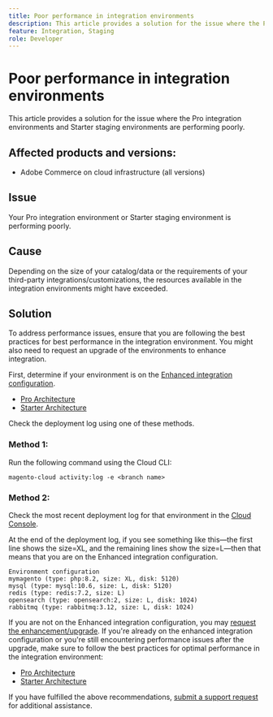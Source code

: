 ```yaml
---
title: Poor performance in integration environments
description: This article provides a solution for the issue where the Pro integration environments and Starter staging environments are performing poorly.
feature: Integration, Staging
role: Developer
---
```

# Poor performance in integration environments

This article provides a solution for the issue where the Pro integration environments and Starter staging environments are performing poorly.

## Affected products and versions:

* Adobe Commerce on cloud infrastructure (all versions)

## Issue

Your Pro integration environment or Starter staging environment is performing poorly.

## Cause

Depending on the size of your catalog/data or the requirements of your third-party integrations/customizations, the resources available in the integration environments might have exceeded.

## Solution

To address performance issues, ensure that you are following the best practices for best performance in the integration environment. You might also need to request an upgrade of the environments to enhance integration. 

First, determine if your environment is on the [Enhanced integration configuration](https://experienceleague.adobe.com/en/docs/commerce-knowledge-base/kb/announcements/commerce-announcements/integration-environment-enhancement-request-pro-and-starter).

* [Pro Architecture](https://experienceleague.adobe.com/en/docs/commerce-cloud-service/user-guide/architecture/pro-architecture#integration-environment)
* [Starter Architecture](https://experienceleague.adobe.com/en/docs/commerce-cloud-service/user-guide/architecture/starter-architecture#staging-environment)

Check the deployment log using one of these methods.

### Method 1:

Run the following command using the Cloud CLI:

`magento-cloud activity:log -e <branch name>`

### Method 2:

Check the most recent deployment log for that environment in the [Cloud Console](https://console.adobecommerce.com).

At the end of the deployment log, if you see something like this—the first line shows the size=XL, and the remaining lines show the size=L—then that means that you are on the Enhanced integration configuration.

```
Environment configuration
mymagento (type: php:8.2, size: XL, disk: 5120)
mysql (type: mysql:10.6, size: L, disk: 5120)
redis (type: redis:7.2, size: L)
opensearch (type: opensearch:2, size: L, disk: 1024)
rabbitmq (type: rabbitmq:3.12, size: L, disk: 1024)
```

If you are not on the Enhanced integration configuration, you may [request the enhancement/upgrade](https://experienceleague.adobe.com/en/docs/commerce-knowledge-base/kb/announcements/commerce-announcements/integration-environment-enhancement-request-pro-and-starter).
If you're already on the enhanced integration configuration or you're still encountering performance issues after the upgrade, make sure to follow the best practices for optimal performance in the integration environment: 

* [Pro Architecture](https://experienceleague.adobe.com/en/docs/commerce-cloud-service/user-guide/architecture/pro-architecture#integration-environment)
* [Starter Architecture](https://experienceleague.adobe.com/en/docs/commerce-cloud-service/user-guide/architecture/starter-architecture#staging-environment)

If you have fulfilled the above recommendations, [submit a support request](https://experienceleague.adobe.com/en/docs/commerce-knowledge-base/kb/help-center-guide/magento-help-center-user-guide#submit-ticket) for additional assistance.
 
